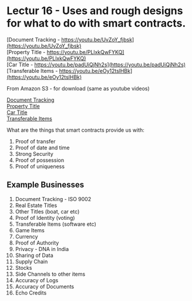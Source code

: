 














# Lectur 16 - Uses and rough designs for what to do with smart contracts.

[Document Tracking - https://youtu.be/UvZoY_fjbsk](https://youtu.be/UvZoY_fjbsk)<br>
[Property Title - https://youtu.be/PLlxkQwFYKQ](https://youtu.be/PLlxkQwFYKQ)<br>
[Car Title - https://youtu.be/padUiQjNh2s](https://youtu.be/padUiQjNh2s)<br>
[Transferable Items - https://youtu.be/eOy12tslHBk](https://youtu.be/eOy12tslHBk)<br>

From Amazon S3 - for download (same as youtube videos)

[Document Tracking](http://uw-s20-2015.s3.amazonaws.com/4010-L16-pt1-Smart-Contract-Applications-Documents-ISO9002.mp4)<br>
[Property Title](http://uw-s20-2015.s3.amazonaws.com/4010-L16-pt2-Smart-Contracts-Property-Title.mp4)<br>
[Car Title](http://uw-s20-2015.s3.amazonaws.com/4010-L16-pt3-Smart-Contrcts-Car-Titles.mp4)<br>
[Transferable Items](http://uw-s20-2015.s3.amazonaws.com/4010-L16-pt4-Smart-Contracts-Transferable-Items.mp4)<br>

What are the things that smart contracts provide us with:

1. Proof of transfer
2. Proof of date and time
3. Strong Security
4. Proof of possession
5. Proof of uniqueness

## Example Businesses

1. Document Tracking - ISO 9002
2. Real Estate Titles
3. Other Titles (boat, car etc)
5. Proof of Identity (voting)
6. Transferable Items (software etc)
7. Game Items
8. Currency
9. Proof of Authority
10. Privacy - DNA in India
11. Sharing of Data
12. Supply Chain
13. Stocks
14. Side Channels to other items
15. Accuracy of Logs
16. Accuracy of Documents
17. Echo Credits 



